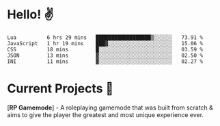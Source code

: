 # Hello! ✌️

<!--START_SECTION:waka-->
```text
Lua          6 hrs 29 mins   ██████████████████▒░░░░░░   73.91 % 
JavaScript   1 hr 19 mins    ███▓░░░░░░░░░░░░░░░░░░░░░   15.06 % 
CSS          18 mins         █░░░░░░░░░░░░░░░░░░░░░░░░   03.59 % 
JSON         13 mins         ▓░░░░░░░░░░░░░░░░░░░░░░░░   02.50 % 
INI          11 mins         ▓░░░░░░░░░░░░░░░░░░░░░░░░   02.27 % 
```
<!--END_SECTION:waka-->

# Current Projects 🎨
[**RP Gamemode**] - A roleplaying gamemode that was built from scratch & aims to give the player the greatest and most unique experience ever.
